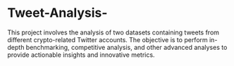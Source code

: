 # Tweet-Analysis-
This project involves the analysis of two datasets containing tweets from different crypto-related Twitter accounts. The objective is to perform in-depth benchmarking, competitive analysis, and other advanced analyses to provide actionable insights and innovative metrics. 
